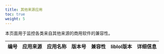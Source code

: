 ```yaml
---
title: 其他来源应用
toc: true
weight: 5
---
```


本页面用于监控各类来自其他来源的商用软件的兼容性。

|       编号 | 应用来源                                                 | 应用名称          |  版本号     | 兼容性   | liblol版本 | 详细信息    |
|---------:| -------------------------------------------------------- |:--------------| :--------| :------- | :--------- | :---------- |

